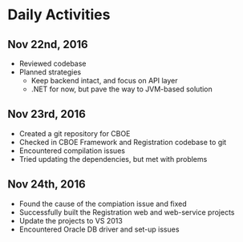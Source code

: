 # Daily Activities

## Nov 22nd, 2016
  * Reviewed codebase
  * Planned strategies
    * Keep backend intact, and focus on API layer
	* .NET for now, but pave the way to JVM-based solution

## Nov 23rd, 2016
  * Created a git repository for CBOE
  * Checked in CBOE Framework and Registration codebase to git
  * Encountered compilation issues
  * Tried updating the dependencies, but met with problems

## Nov 24th, 2016
  * Found the cause of the compiation issue and fixed
  * Successfully built the Registration web and web-service projects
  * Update the projects to VS 2013
  * Encountered Oracle DB driver and set-up issues